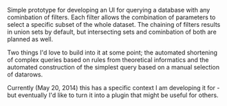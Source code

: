 Simple prototype for developing an UI for querying a database with any cominbation of filters. Each filter allows the combination of parameters to select a specific subset of the whole dataset. The chaining of filters results in union sets by default, but intersecting sets and cominbation of both are planned as well.

Two things I'd love to build into it at some point; the automated shortening of complex queries based on rules from theoretical informatics and the automated construction of the simplest query based on a manual selection of datarows.

Currently (May 20, 2014) this has a specific context I am developing it for - but eventually I'd like to turn it into a plugin that might be useful for others.